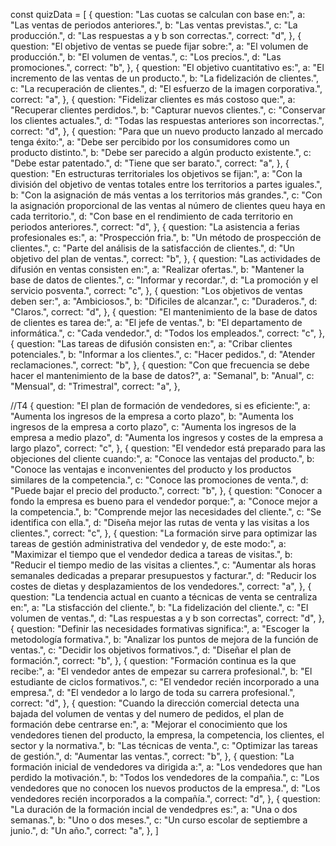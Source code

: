 const quizData = [
  {
    question: "Las cuotas se calculan con base en:",
    a: "Las ventas de periodos anteriores.",
    b: "Las ventas previstas.",
    c: "La producción.",
    d: "Las respuestas a y b son correctas.",
    correct: "d",
  },
  {
    question: "El objetivo de ventas se puede fijar sobre:",
    a: "El volumen de producción.",
    b: "El volumen de ventas.",
    c: "Los precios.",
    d: "Las promociones.",
    correct: "b",
  },
  {
    question: "El objetivo cuantitativo es:",
    a: "El incremento de las ventas de un producto.",
    b: "La fidelización de clientes.",
    c: "La recuperación de clientes.",
    d: "El esfuerzo de la imagen corporativa.",
    correct: "a",
  },
  {
    question: "Fidelizar clientes es más costoso que:",
    a: "Recuperar clientes perdidos.",
    b: "Capturar nuevos clientes.",
    c: "Conservar los clientes actuales.",
    d: "Todas las respuestas anteriores son incorrectas.",
    correct: "d",
  },
  {
    question: "Para que un nuevo producto lanzado al mercado tenga éxito:",
    a: "Debe ser percibido por los consumidores como un producto distinto.",
    b: "Debe ser parecido a algún producto existente.",
    c: "Debe estar patentado.",
    d: "Tiene que ser barato.",
    correct: "a",
  },
  {
    question: "En estructuras territoriales los objetivos se fijan:",
    a: "Con la división del objetivo de ventas totales entre los territorios a partes iguales.",
    b: "Con la asignación de más ventas a los territorios más grandes.",
    c: "Con la asignación proporcional de las ventas al número de clientes queu haya en cada territorio.",
    d: "Con base en el rendimiento de cada territorio en periodos anteriores.",
    correct: "d",
  },
  {
    question: "La asistencia a ferias profesionales es:",
    a: "Prospección fria.",
    b: "Un método de prospección de clientes.",
    c: "Parte del análisis de la satisfacción de clientes.",
    d: "Un objetivo del plan de ventas.",
    correct: "b",
  },
  {
    question: "Las actividades de difusión en ventas consisten en:",
    a: "Realizar ofertas.",
    b: "Mantener la base de datos de clientes.",
    c: "Informar y recordar.",
    d: "La promoción y el servicio posventa.",
    correct: "c",
  },
  {
    question: "Los objetivos de ventas deben ser:",
    a: "Ambiciosos.",
    b: "Dificiles de alcanzar.",
    c: "Duraderos.",
    d: "Claros.",
    correct: "d",
  },
  {
    question: "El mantenimiento de la base de datos de clientes es tarea de:",
    a: "El jefe de ventas.",
    b: "El departamento de informática.",
    c: "Cada vendedor.",
    d: "Todos los empleados.",
    correct: "c",
  },
  {
    question: "Las tareas de difusión consisten en:",
    a: "Cribar clientes potenciales.",
    b: "Informar a los clientes.",
    c: "Hacer pedidos.",
    d: "Atender reclamaciones.",
    correct: "b",
  },
  {
    question: "Con que frecuencia se debe hacer el mantenimiento de la base de datos?",
    a: "Semanal",
    b: "Anual",
    c: "Mensual",
    d: "Trimestral",
    correct: "a",
  },
  
  //T4
  {
    question: "El plan de formación de vendedores, si es eficiente:",
    a: "Aumenta los ingresos de la empresa a corto plazo",
    b: "Aumenta los ingresos de la empresa a corto plazo",
    c: "Aumenta los ingresos de la empresa a medio plazo",
    d: "Aumenta los ingresos y costes de la empresa a largo plazo",
    correct: "c",
  },
  {
    question: "El vendedor está preparado para las objeciones del cliente cuando:",
    a: "Conoce las ventajas del producto.",
    b: "Conoce las ventajas e inconvenientes del producto y los productos similares de la competencia.",
    c: "Conoce las promociones de venta.",
    d: "Puede bajar el precio del producto.",
    correct: "b",
  },
  {
    question: "Conocer a fondo la empresa es bueno para el vendedor porque:",
    a: "Conoce mejor a la competencia.",
    b: "Comprende mejor las necesidades del cliente.",
    c: "Se identifica con ella.",
    d: "Diseña mejor las rutas de venta y las visitas a los clientes.",
    correct: "c",
  },
  {
    question: "La formación sirve para optimizar las tareas de gestión administrativa del vendedor y, de este modo:",
    a: "Maximizar el tiempo que el vendedor dedica a tareas de visitas.",
    b: "Reducir el tiempo medio de las visitas a clientes.",
    c: "Aumentar als horas semanales dedicadas a preparar presupuestos y facturar.",
    d: "Reducir los costes de dietas y desplazamientos de los vendedores.",
    correct: "a",
  },
  {
    question: "La tendencia actual en cuanto a técnicas de venta se centraliza en:",
    a: "La stisfacción del cliente.",
    b: "La fidelización del cliente.",
    c: "El volumen de ventas.",
    d: "Las respuestas a y b son correctas",
    correct: "d",
  },
  {
    question: "Definir las necesidades formativas significa:",
    a: "Escoger la metodología formativa.",
    b: "Analizar los puntos de mejora de la función de ventas.",
    c: "Decidir los objetivos formativos.",
    d: "Diseñar el plan de formación.",
    correct: "b",
  },
  {
    question: "Formación continua es la que recibe:",
    a: "El vendedor antes de empezar su carrera profesional.",
    b: "El estudiante de ciclos formativos.",
    c: "El vendedor recién incorporado a una empresa.",
    d: "El vendedor a lo largo de toda su carrera profesional.",
    correct: "d",
  },
  {
    question: "Cuando la dirección comercial detecta una bajada del volumen de ventas y del numero de pedidos, el plan de formación debe centrarse en:",
    a: "Mejorar el conocimiento que los vendedores tienen del producto, la empresa, la competencia, los clientes, el sector y la normativa.",
    b: "Las técnicas de venta.",
    c: "Optimizar las tareas de gestión.",
    d: "Aumentar las ventas.",
    correct: "b",
  },
  {
    question: "La formación inicial de vendedores va dirigida a:",
    a: "Los vendedores que han perdido la motivación.",
    b: "Todos los vendedores de la compañia.",
    c: "Los vendedores que no conocen los nuevos productos de la empresa.",
    d: "Los vendedores recién incorporados a la compañía.",
    correct: "d",
  },
  {
    question: "La duración de la formación incial de vendedpres es:",
    a: "Una o dos semanas.",
    b: "Uno o dos meses.",
    c: "Un curso escolar de septiembre a junio.",
    d: "Un año.",
    correct: "a",
  },
]